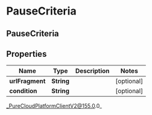 # PauseCriteria

## PauseCriteria

## Properties

|Name | Type | Description | Notes|
|------------ | ------------- | ------------- | -------------|
| **urlFragment** | **String** |  | [optional] |
| **condition** | **String** |  | [optional] |



_PureCloudPlatformClientV2@155.0.0_
